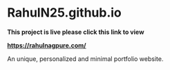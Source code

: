 # RahulN25.github.io

**This project is live please click this link to view** 

**https://rahulnagpure.com/**

An unique, personalized and minimal portfolio website.
